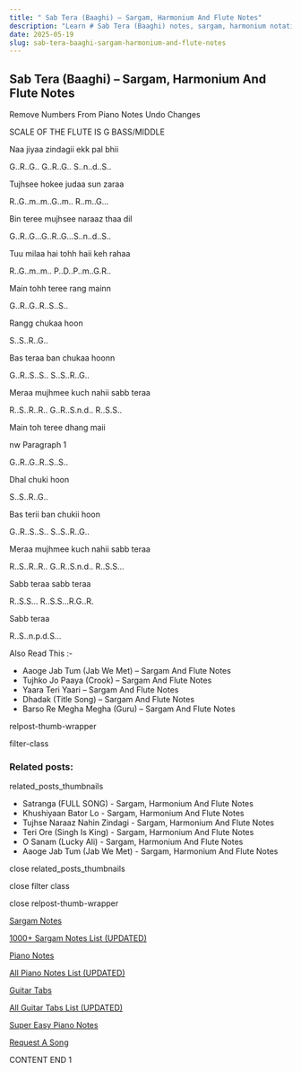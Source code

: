 ```yaml
---
title: " Sab Tera (Baaghi) – Sargam, Harmonium And Flute Notes"
description: "Learn # Sab Tera (Baaghi) notes, sargam, harmonium notations and flute notes. Easy step-by-step tutorial for beginners."
date: 2025-05-19
slug: sab-tera-baaghi-sargam-harmonium-and-flute-notes
---
```


## Sab Tera (Baaghi) – Sargam, Harmonium And Flute Notes

Remove Numbers From Piano Notes
Undo Changes

SCALE OF THE FLUTE IS G BASS/MIDDLE

Naa jiyaa zindagii ekk pal bhii

G..R..G.. G..R..G.. S..n..d..S..

Tujhsee hokee judaa sun zaraa

R..G..m..m..G..m.. R..m..G…

Bin teree mujhsee naraaz thaa dil

G..R..G…G..R..G…S..n..d..S..

Tuu milaa hai tohh haii keh rahaa

R..G..m..m.. P..D..P..m..G.R..

Main tohh teree rang mainn

G..R..G..R..S..S..

Rangg chukaa hoon

S..S..R..G..

Bas teraa ban chukaa hoonn

G..R..S..S.. S..S..R..G..

Meraa mujhmee kuch nahii sabb teraa

R..S..R..R.. G..R..S.n.d.. R..S.S..

Main toh teree dhang maii

nw Paragraph 1

G..R..G..R..S..S..

Dhal chuki hoon

S..S..R..G..

Bas terii ban chukii hoon

G..R..S..S.. S..S..R..G..

Meraa mujhmee kuch nahii sabb teraa

R..S..R..R.. G..R..S.n.d.. R..S.S…

Sabb teraa sabb teraa

R..S.S… R..S.S…R.G..R.

Sabb teraa

R..S..n.p.d.S…

Also Read This :-

- Aaoge Jab Tum (Jab We Met) – Sargam And Flute Notes
- Tujhko Jo Paaya (Crook) – Sargam And Flute Notes
- Yaara Teri Yaari – Sargam And Flute Notes
- Dhadak (Title Song) – Sargam And Flute Notes
- Barso Re Megha Megha (Guru) – Sargam And Flute Notes

relpost-thumb-wrapper

filter-class

### Related posts:

related_posts_thumbnails

- Satranga (FULL SONG) - Sargam, Harmonium And Flute Notes
- Khushiyaan Bator Lo - Sargam, Harmonium And Flute Notes
- Tujhse Naraaz Nahin Zindagi - Sargam, Harmonium And Flute Notes
- Teri Ore (Singh Is King) - Sargam, Harmonium And Flute Notes
- O Sanam (Lucky Ali) - Sargam, Harmonium And Flute Notes
- Aaoge Jab Tum (Jab We Met) - Sargam, Harmonium And Flute Notes

close related_posts_thumbnails

close filter class

close relpost-thumb-wrapper

[Sargam Notes](/sargam-notes.html)

[1000+ Sargam Notes List (UPDATED)](/all-songs-list-sargam-notes.html)

[Piano Notes](/piano-notes.html)

[All Piano Notes List (UPDATED)](/all-songs-list-piano-notes.html)

[Guitar Tabs](/guitar-tabs.html)

[All Guitar Tabs List (UPDATED)](/all-songs-list-guitar-tabs.html)

[Super Easy Piano Notes](https://studywall.in/)

[Request A Song](/request-a-song.html)

CONTENT END 1
